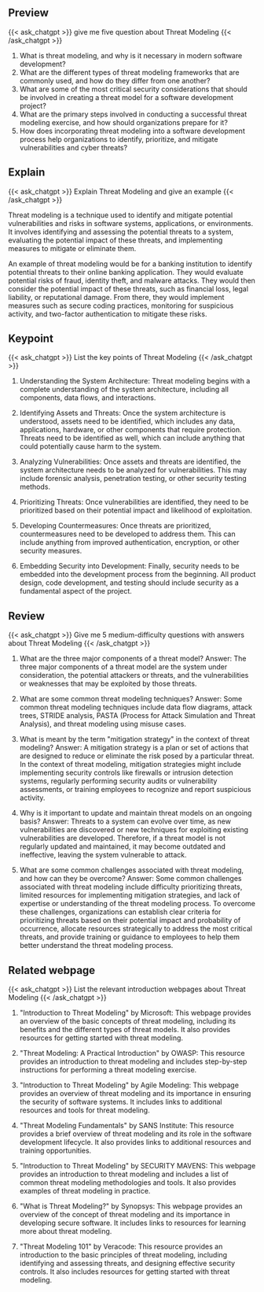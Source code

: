 ## Preview
{{< ask_chatgpt >}}
give me five question about Threat Modeling
{{< /ask_chatgpt >}}



1. What is threat modeling, and why is it necessary in modern software development?
2. What are the different types of threat modeling frameworks that are commonly used, and how do they differ from one another?
3. What are some of the most critical security considerations that should be involved in creating a threat model for a software development project?
4. What are the primary steps involved in conducting a successful threat modeling exercise, and how should organizations prepare for it?
5. How does incorporating threat modeling into a software development process help organizations to identify, prioritize, and mitigate vulnerabilities and cyber threats?   

## Explain
{{< ask_chatgpt >}}
Explain Threat Modeling and give an example
{{< /ask_chatgpt >}}



Threat modeling is a technique used to identify and mitigate potential vulnerabilities and risks in software systems, applications, or environments. It involves identifying and assessing the potential threats to a system, evaluating the potential impact of these threats, and implementing measures to mitigate or eliminate them. 

An example of threat modeling would be for a banking institution to identify potential threats to their online banking application. They would evaluate potential risks of fraud, identity theft, and malware attacks. They would then consider the potential impact of these threats, such as financial loss, legal liability, or reputational damage. From there, they would implement measures such as secure coding practices, monitoring for suspicious activity, and two-factor authentication to mitigate these risks.   

## Keypoint
{{< ask_chatgpt >}}
List the key points of Threat Modeling
{{< /ask_chatgpt >}}



1. Understanding the System Architecture: Threat modeling begins with a complete understanding of the system architecture, including all components, data flows, and interactions.

2. Identifying Assets and Threats: Once the system architecture is understood, assets need to be identified, which includes any data, applications, hardware, or other components that require protection. Threats need to be identified as well, which can include anything that could potentially cause harm to the system.

3. Analyzing Vulnerabilities: Once assets and threats are identified, the system architecture needs to be analyzed for vulnerabilities. This may include forensic analysis, penetration testing, or other security testing methods.

4. Prioritizing Threats: Once vulnerabilities are identified, they need to be prioritized based on their potential impact and likelihood of exploitation.

5. Developing Countermeasures: Once threats are prioritized, countermeasures need to be developed to address them. This can include anything from improved authentication, encryption, or other security measures.

6. Embedding Security into Development: Finally, security needs to be embedded into the development process from the beginning. All product design, code development, and testing should include security as a fundamental aspect of the project.   

## Review
{{< ask_chatgpt >}}
Give me 5 medium-difficulty questions with answers about Threat Modeling
{{< /ask_chatgpt >}}



1. What are the three major components of a threat model?
Answer: The three major components of a threat model are the system under consideration, the potential attackers or threats, and the vulnerabilities or weaknesses that may be exploited by those threats.

2. What are some common threat modeling techniques?
Answer: Some common threat modeling techniques include data flow diagrams, attack trees, STRIDE analysis, PASTA (Process for Attack Simulation and Threat Analysis), and threat modeling using misuse cases.

3. What is meant by the term "mitigation strategy" in the context of threat modeling?
Answer: A mitigation strategy is a plan or set of actions that are designed to reduce or eliminate the risk posed by a particular threat. In the context of threat modeling, mitigation strategies might include implementing security controls like firewalls or intrusion detection systems, regularly performing security audits or vulnerability assessments, or training employees to recognize and report suspicious activity.

4. Why is it important to update and maintain threat models on an ongoing basis?
Answer: Threats to a system can evolve over time, as new vulnerabilities are discovered or new techniques for exploiting existing vulnerabilities are developed. Therefore, if a threat model is not regularly updated and maintained, it may become outdated and ineffective, leaving the system vulnerable to attack.

5. What are some common challenges associated with threat modeling, and how can they be overcome?
Answer: Some common challenges associated with threat modeling include difficulty prioritizing threats, limited resources for implementing mitigation strategies, and lack of expertise or understanding of the threat modeling process. To overcome these challenges, organizations can establish clear criteria for prioritizing threats based on their potential impact and probability of occurrence, allocate resources strategically to address the most critical threats, and provide training or guidance to employees to help them better understand the threat modeling process.   

## Related webpage
{{< ask_chatgpt >}}
List the relevant introduction webpages about Threat Modeling
{{< /ask_chatgpt >}}



1. "Introduction to Threat Modeling" by Microsoft: This webpage provides an overview of the basic concepts of threat modeling, including its benefits and the different types of threat models. It also provides resources for getting started with threat modeling.

2. "Threat Modeling: A Practical Introduction" by OWASP: This resource provides an introduction to threat modeling and includes step-by-step instructions for performing a threat modeling exercise.

3. "Introduction to Threat Modeling" by Agile Modeling: This webpage provides an overview of threat modeling and its importance in ensuring the security of software systems. It includes links to additional resources and tools for threat modeling.

4. "Threat Modeling Fundamentals" by SANS Institute: This resource provides a brief overview of threat modeling and its role in the software development lifecycle. It also provides links to additional resources and training opportunities.

5. "Introduction to Threat Modeling" by SECURITY MAVENS: This webpage provides an introduction to threat modeling and includes a list of common threat modeling methodologies and tools. It also provides examples of threat modeling in practice.

6. "What is Threat Modeling?" by Synopsys: This webpage provides an overview of the concept of threat modeling and its importance in developing secure software. It includes links to resources for learning more about threat modeling.

7. "Threat Modeling 101" by Veracode: This resource provides an introduction to the basic principles of threat modeling, including identifying and assessing threats, and designing effective security controls. It also includes resources for getting started with threat modeling.   

